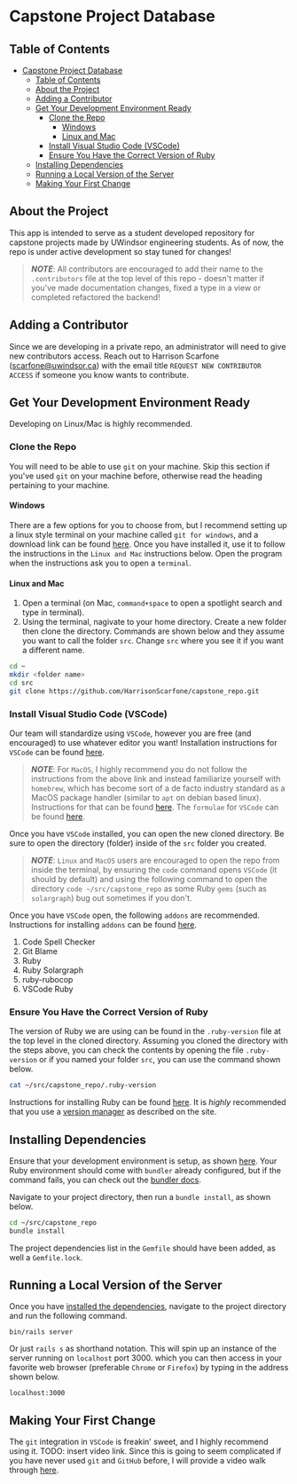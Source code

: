 # Capstone Project Database

## Table of Contents

- [Capstone Project Database](#capstone-project-database)
  - [Table of Contents](#table-of-contents)
  - [About the Project](#about-the-project)
  - [Adding a Contributor](#adding-a-contributor)
  - [Get Your Development Environment Ready](#get-your-development-environment-ready)
    - [Clone the Repo](#clone-the-repo)
      - [Windows](#windows)
      - [Linux and Mac](#linux-and-mac)
    - [Install Visual Studio Code (VSCode)](#install-visual-studio-code-vscode)
    - [Ensure You Have the Correct Version of Ruby](#ensure-you-have-the-correct-version-of-ruby)
  - [Installing Dependencies](#installing-dependencies)
  - [Running a Local Version of the Server](#running-a-local-version-of-the-server)
  - [Making Your First Change](#making-your-first-change)

## About the Project

This app is intended to serve as a student developed repository for capstone projects made by UWindsor engineering students. As of now, the repo is under active development so stay tuned for changes!

>**_NOTE_**: All contributors are encouraged to add their name to the `.contributors` file at the top level of this repo - doesn't matter if you've made documentation changes, fixed a type in a view or completed refactored the backend!

## Adding a Contributor

Since we are developing in a private repo, an administrator will need to give new contributors access. Reach out to Harrison Scarfone (scarfone@uwindsor.ca) with the email title `REQUEST NEW CONTRIBUTOR ACCESS` if someone you know wants to contribute.

## Get Your Development Environment Ready

Developing on Linux/Mac is highly recommended.

### Clone the Repo
You will need to be able to use `git` on your machine. Skip this section if you've used `git` on your machine before, otherwise read the heading pertaining to your machine.

#### Windows
There are a few options for you to choose from, but I recommend setting up a linux style terminal on your machine called `git for windows`, and a download link can be found [here](https://gitforwindows.org/). Once you have installed it, use it to follow the instructions in the `Linux and Mac` instructions below. Open the program when the instructions ask you to open a `terminal`.

#### Linux and Mac
1. Open a terminal (on Mac, `command+space` to open a spotlight search and type in terminal).
2. Using the terminal, nagivate to your home directory. Create a new folder then clone the directory. Commands are shown below and they assume you want to call the folder `src`. Change `src` where you see it if you want a different name.

```bash
cd ~
mkdir <folder name>
cd src
git clone https://github.com/HarrisonScarfone/capstone_repo.git
```

### Install Visual Studio Code (VSCode)
Our team will standardize using `VSCode`, however you are free (and encouraged) to use whatever editor you want! Installation instructions for `VSCode` can be found [here](https://code.visualstudio.com/docs/setup/setup-overview).

>**_NOTE_**: For `MacOS`, I highly recommend you do not follow the instructions from the above link and instead familiarize yourself with `homebrew`, which has become sort of a de facto industry standard as a MacOS package handler (similar to `apt` on debian based linux). Instructions for that can be found [here](https://brew.sh/). The `formulae` for `VSCode` can be found [here](https://formulae.brew.sh/cask/visual-studio-code).

Once you have `VSCode` installed, you can open the new cloned directory. Be sure to open the directory (folder) inside of the `src` folder you created.

>**_NOTE_**: `Linux` and `MacOS` users are encouraged to open the repo from inside the terminal, by ensuring the `code` command opens `VSCode` (it should by default) and using the following command to open the directory `code ~/src/capstone_repo` as some Ruby `gems` (such as `solargraph`) bug out sometimes if you don't.

Once you have `VSCode` open, the following `addons` are recommended. Instructions for installing `addons` can be found [here](https://code.visualstudio.com/docs/editor/extension-marketplace). 

1. Code Spell Checker
2. Git Blame
3. Ruby
4. Ruby Solargraph
5. ruby-rubocop
6. VSCode Ruby

### Ensure You Have the Correct Version of Ruby
The version of Ruby we are using can be found in the `.ruby-version` file at the top level in the cloned directory. Assuming you cloned the directory with the steps above, you can check the contents by opening the file `.ruby-version` or if you named your folder `src`, you can use the command shown below.

```bash
cat ~/src/capstone_repo/.ruby-version
```

Instructions for installing Ruby can be found [here](https://www.ruby-lang.org/en/documentation/installation/). It is *highly* recommended that you use a [version manager](https://www.ruby-lang.org/en/documentation/installation/#managers) as described on the site.


## Installing Dependencies

Ensure that your development environment is setup, as shown [here](#get-your-development-environment-ready). Your Ruby environment should come with `bundler` already configured, but if the command fails, you can check out the [bundler docs](https://bundler.io/).

Navigate to your project directory, then run a `bundle install`, as shown below.

```bash
cd ~/src/capstone_repo
bundle install
```

The project dependencies list in the `Gemfile` should have been added, as well a `Gemfile.lock`.

## Running a Local Version of the Server

Once you have [installed the dependencies](#installing-dependencies), navigate to the project directory and run the following command.
```shell
bin/rails server
```
Or just `rails s` as shorthand notation. This will spin up an instance of the server running on `localhost` port 3000. which you can then access in your favorite web browser (preferable `Chrome` or `Firefox`) by typing in the address shown below.

```shell
localhost:3000
```

## Making Your First Change

The `git` integration in `VSCode` is freakin' sweet, and I highly recommend using it. TODO: insert video link. Since this is going to seem complicated if you have never used `git` and `GitHub` before, I will provide a video walk through [here](). 
